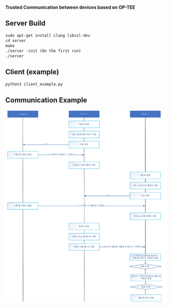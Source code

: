 #### Trusted Communication between devices based on OP-TEE

## Server Build
```
sudo apt-get install clang libssl-dev
cd server
make
./server -init (On the first run)
./server
```

## Client (example)
```
python3 client_example.py
```

## Communication Example
![image](https://raw.githubusercontent.com/codetronik/optee-trusted-comm/master/example.png)
